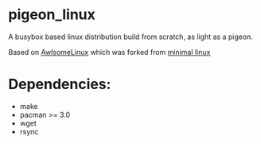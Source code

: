 # pigeon_linux
A busybox based linux distribution build from scratch, as light as a pigeon.

Based on [AwlsomeLinux](https://github.com/AwlsomeAlex/AwlsomeLinux) which was forked from [minimal linux](https://github.com/ivandavidov/minimal)

# Dependencies:
* make
* pacman >= 3.0
* wget
* rsync
